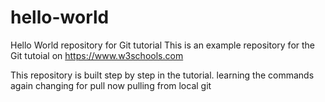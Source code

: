 # hello-world
Hello World repository for Git tutorial
This is an example repository for the Git tutoial on https://www.w3schools.com

This repository is built step by step in the tutorial.
learning the commands
again changing for pull
now pulling from local git
